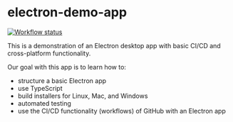 # electron-demo-app

[![Workflow status](https://github.com/sep/electron-demo-app/actions/workflows/node.js.yml/badge.svg)](https://github.com/sep/electron-demo-app/actions/workflows/node.js.yml)

This is a demonstration of an Electron desktop app with basic CI/CD and cross-platform functionality.

Our goal with this app is to learn how to:

* structure a basic Electron app
* use TypeScript
* build installers for Linux, Mac, and Windows
* automated testing
* use the CI/CD functionality (workflows) of GitHub with an Electron app
